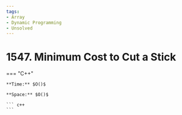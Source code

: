 ```yaml
---
tags:
- Array
- Dynamic Programming
- Unsolved
---
```



# 1547. Minimum Cost to Cut a Stick

=== "C++"

    **Time:** $O()$

    **Space:** $O()$

    ``` c++
    ```